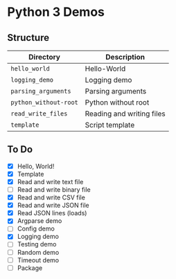 # Python 3 Demos

## Structure

| Directory             | Description               |
| --------------------- | ------------------------- |
| `hello_world`         | Hello-World               |
| `logging_demo`        | Logging demo              |
| `parsing_arguments`   | Parsing arguments         |
| `python_without-root` | Python without root       |
| `read_write_files`    | Reading and writing files |
| `template`            | Script template           |

## To Do

* [x] Hello, World!
* [x] Template
* [x] Read and write text file
* [ ] Read and write binary file
* [x] Read and write CSV file
* [x] Read and write JSON file
* [x] Read JSON lines (loads)
* [x] Argparse demo
* [ ] Config demo
* [x] Logging demo
* [ ] Testing demo
* [ ] Random demo
* [ ] Timeout demo
* [ ] Package
